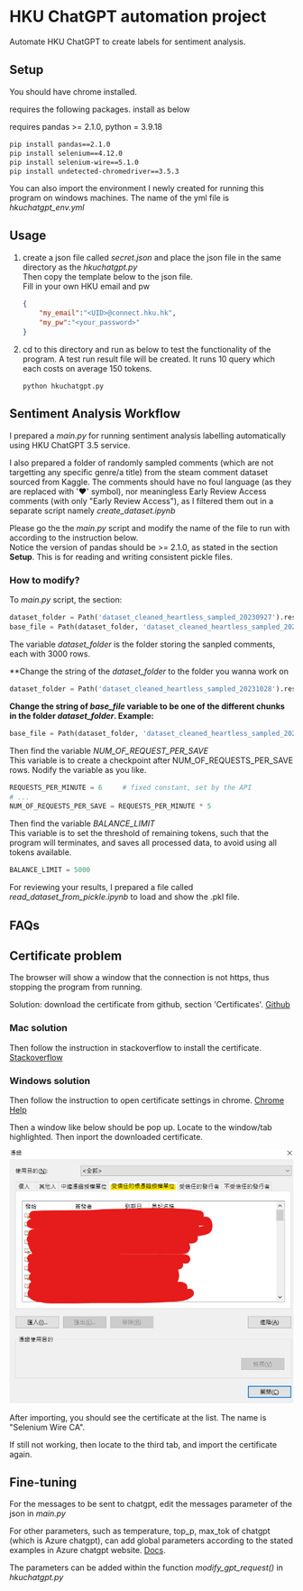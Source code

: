 # HKU ChatGPT automation project

Automate HKU ChatGPT to create labels for sentiment analysis.

## Setup

You should have chrome installed.

requires the following packages. install as below

requires pandas >= 2.1.0, python = 3.9.18

```
pip install pandas==2.1.0
pip install selenium==4.12.0
pip install selenium-wire==5.1.0
pip install undetected-chromedriver==3.5.3
```

You can also import the environment I newly created for running this program on windows machines. The name of the yml file is _hkuchatgpt_env.yml_

## Usage

1. create a json file called _secret.json_ and place the json file in the same directory as the _hkuchatgpt.py_  
Then copy the template below to the json file.  
Fill in your own HKU email and pw

    ```json
    {
        "my_email":"<UID>@connect.hku.hk",
        "my_pw":"<your_password>"
    }
    ```

2. cd to this directory and run as below to test the functionality of the program. A test run result file will be created.
It runs 10 query which each costs on average 150 tokens.

    ```
    python hkuchatgpt.py
    ```

## Sentiment Analysis Workflow

I prepared a _main.py_ for running sentiment analysis labelling automatically using HKU ChatGPT 3.5 service.

I also prepared a folder of randomly sampled comments (which are not targetting any specific genre/a title) from the steam comment dataset sourced from Kaggle. The comments should have no foul language (as they are replaced with '♥' symbol), nor meaningless Early Review Access comments (with only "Early Review Access"), as I filtered them out in a separate script namely _create_dataset.ipynb_

Please go the the _main.py_ script and modify the name of the file to run with according to the instruction below.  
Notice the version of pandas should be >= 2.1.0, as stated in the section **Setup**. This is for reading and writing consistent pickle files.

### How to modify?

To _main.py_ script, the section:

```python
dataset_folder = Path('dataset_cleaned_heartless_sampled_20230927').resolve()
base_file = Path(dataset_folder, 'dataset_cleaned_heartless_sampled_20230927_chunk_000.pkl').resolve()
```

The variable _dataset_folder_ is the folder storing the sanpled comments, each with 3000 rows.

**Change the string of the _dataset_folder_ to the folder you wanna work on

```python
dataset_folder = Path('dataset_cleaned_heartless_sampled_20231028').resolve()
```

**Change the string of _base_file_ variable to be one of the different chunks in the folder _dataset_folder_. Example:**

```python
base_file = Path(dataset_folder, 'dataset_cleaned_heartless_sampled_20230927_chunk_001.pkl').resolve()
```

Then find the variable _NUM_OF_REQUEST_PER_SAVE_  
This variable is to create a checkpoint after NUM_OF_REQUESTS_PER_SAVE rows. Nodify the variable as you like.

```python
REQUESTS_PER_MINUTE = 6     # fixed constant, set by the API
# ...
NUM_OF_REQUESTS_PER_SAVE = REQUESTS_PER_MINUTE * 5
```

Then find the variable _BALANCE_LIMIT_  
This variable is to set the threshold of remaining tokens, such that the program will terminates, and saves all processed data, to avoid using all tokens available.

```python
BALANCE_LIMIT = 5000
```

For reviewing your results, I prepared a file called _read_dataset_from_pickle.ipynb_ to load and show the .pkl file.

## FAQs

## Certificate problem

The browser will show a window that the connection is not https, thus stopping the program from running.

Solution: download the certificate from github, section 'Certificates'. [Github](https://github.com/wkeeling/selenium-wire)  

### Mac solution
Then follow the instruction in stackoverflow to install the certificate.
[Stackoverflow](https://stackoverflow.com/questions/72201652/selenium-wire-your-connection-is-not-secure)

### Windows solution
Then follow the instruction to open certificate settings in chrome. [Chrome Help](https://support.google.com/chrome/answer/95617?visit_id=638315579362582898-249855116&p=root_store&rd=1#root_store&zippy=%2Cmanage-device-certificates-on-mac-windows)

Then a window like below should be pop up. Locate to the window/tab highlighted. Then inport the downloaded certificate.

![certificate_win_pic_01](pic/certificate_win_pic_01.png)

After importing, you should see the certificate at the list. The name is "Selenium Wire CA".

If still not working, then locate to the third tab, and import the certificate again.

## Fine-tuning

For the messages to be sent to chatgpt, edit the messages parameter of the json in _main.py_

For other parameters, such as temperature, top_p, max_tok of chatgpt (which is Azure chatgpt), can add global parameters according to the stated examples in Azure chatgpt website. [Docs](https://learn.microsoft.com/en-us/azure/ai-services/openai/reference#completions).

The parameters can be added within the function _modify_gpt_request()_ in _hkuchatgpt.py_
